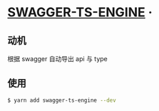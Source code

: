 # [SWAGGER-TS-ENGINE]() &middot;

## 动机

根据 swagger 自动导出 api 与 type

## 使用

```bash
$ yarn add swagger-ts-engine --dev
```
